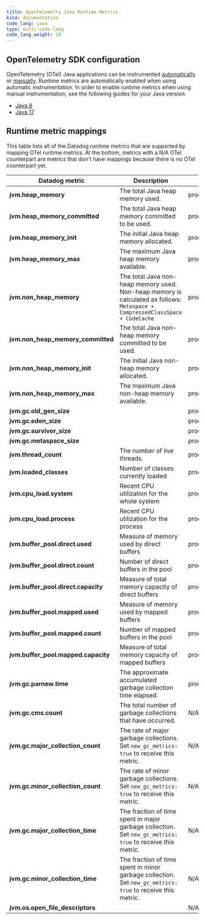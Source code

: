 ```yaml
---
title: OpenTelemetry Java Runtime Metrics
kind: documentation
code_lang: java
type: multi-code-lang
code_lang_weight: 10
---
```


## OpenTelemetry SDK configuration

OpenTelemetry (OTel) Java applications can be instrumented [automatically](https://opentelemetry.io/docs/instrumentation/java/automatic/) or [manually](https://opentelemetry.io/docs/instrumentation/java/manual/). Runtime metrics are automatically enabled when using automatic instrumentation. In order to enable runtime metrics when using manual instrumentation, see the following guides for your Java version:
- [Java 8](https://github.com/open-telemetry/opentelemetry-java-instrumentation/tree/main/instrumentation/runtime-metrics/runtime-metrics-java8/library)
- [Java 17](https://github.com/open-telemetry/opentelemetry-java-instrumentation/tree/main/instrumentation/runtime-metrics/runtime-metrics-java17/library)

## Runtime metric mappings

This table lists all of the Datadog runtime metrics that are supported by mapping OTel runtime metrics. At the bottom, metrics with a N/A OTel counterpart are metrics that don't have mappings because there is no OTel counterpart yet.

| Datadog metric | Description |  OTel counterpart |
| --- | --- | --- |
| **jvm.heap_memory** | The total Java heap memory used. | process.runtime.jvm.memory.usage |
| **jvm.heap_memory_committed** | The total Java heap memory committed to be used. | process.runtime.jvm.memory.committed |
| **jvm.heap_memory_init** | The initial Java heap memory allocated. | process.runtime.jvm.memory.init |
| **jvm.heap_memory_max** | The maximum Java heap memory available. | process.runtime.jvm.memory.limit |
| **jvm.non_heap_memory** | The total Java non-heap memory used. Non-heap memory is calculated as follows: `Metaspace + CompressedClassSpace + CodeCache` | process.runtime.jvm.memory.usage |
| **jvm.non_heap_memory_committed** | The total Java non-heap memory committed to be used. | process.runtime.jvm.memory.committed |
| **jvm.non_heap_memory_init** | The initial Java non-heap memory allocated. | process.runtime.jvm.memory.init |
| **jvm.non_heap_memory_max** | The maximum Java non-heap memory available. | process.runtime.jvm.memory.limit |
| **jvm.gc.old_gen_size** | | process.runtime.jvm.memory.usage |
| **jvm.gc.eden_size** | | process.runtime.jvm.memory.usage |
| **jvm.gc.survivor_size** | | process.runtime.jvm.memory.usage |
| **jvm.gc.metaspace_size** | | process.runtime.jvm.memory.usage |
| **jvm.thread_count** | The number of live threads. | process.runtime.jvm.threads.count |
| **jvm.loaded_classes** | Number of classes currently loaded | process.runtime.jvm.classes.loaded |
| **jvm.cpu_load.system** | Recent CPU utilization for the whole system | process.runtime.jvm.system.cpu.utilization |
| **jvm.cpu_load.process** | Recent CPU utilization for the process | process.runtime.jvm.cpu.utilization |
| **jvm.buffer_pool.direct.used** | Measure of memory used by direct buffers | process.runtime.jvm.buffer.usage |
| **jvm.buffer_pool.direct.count** | Number of direct buffers in the pool | process.runtime.jvm.buffer.count |
| **jvm.buffer_pool.direct.capacity** | Measure of total memory capacity of direct buffers | process.runtime.jvm.buffer.limit |
| **jvm.buffer_pool.mapped.used** | Measure of memory used by mapped buffers | process.runtime.jvm.buffer.usage |
| **jvm.buffer_pool.mapped.count** | Number of mapped buffers in the pool | process.runtime.jvm.buffer.count |
| **jvm.buffer_pool.mapped.capacity** | Measure of total memory capacity of mapped buffers | process.runtime.jvm.buffer.limit |
| **jvm.gc.parnew.time** | The approximate accumulated garbage collection time elapsed. | process.runtime.jvm.gc.duration |
|	**jvm.gc.cms.count** | The total number of garbage collections that have occurred. | N/A |
|	**jvm.gc.major_collection_count** | The rate of major garbage collections. Set `new_gc_metrics: true` to receive this metric. | N/A |
|	**jvm.gc.minor_collection_count** | The rate of minor garbage collections. Set `new_gc_metrics: true` to receive this metric. | N/A |
|	**jvm.gc.major_collection_time** | The fraction of time spent in major garbage collection. Set `new_gc_metrics: true` to receive this metric. | N/A |
|	**jvm.gc.minor_collection_time** | The fraction of time spent in minor garbage collection. Set `new_gc_metrics: true` to receive this metric. | N/A |
|	**jvm.os.open_file_descriptors** | | N/A |

